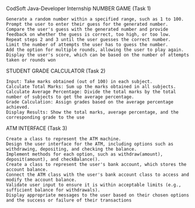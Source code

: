 CodSoft Java-Developer Internship
NUMBER GAME (Task 1)

    Generate a random number within a specified range, such as 1 to 100.
    Prompt the user to enter their guess for the generated number.
    Compare the user's guess with the generated number and provide feedback on whether the guess is correct, too high, or too low.
    Repeat steps 2 and 3 until the user guesses the correct number.
    Limit the number of attempts the user has to guess the number.
    Add the option for multiple rounds, allowing the user to play again.
    Display the user's score, which can be based on the number of attempts taken or rounds won

STUDENT GRADE CALCULATOR (Task 2)

    Input: Take marks obtained (out of 100) in each subject.
    Calculate Total Marks: Sum up the marks obtained in all subjects.
    Calculate Average Percentage: Divide the total marks by the total number of subjects to get the average percentage.
    Grade Calculation: Assign grades based on the average percentage achieved.
    Display Results: Show the total marks, average percentage, and the corresponding grade to the use

ATM INTERFACE (Task 3)

    Create a class to represent the ATM machine.
    Design the user interface for the ATM, including options such as withdrawing, depositing, and checking the balance.
    Implement methods for each option, such as withdraw(amount), deposit(amount), and checkBalance().
    Create a class to represent the user's bank account, which stores the account balance.
    Connect the ATM class with the user's bank account class to access and modify the account balance.
    Validate user input to ensure it is within acceptable limits (e.g., sufficient balance for withdrawals).
    Display appropriate messages to the user based on their chosen options and the success or failure of their transactions
